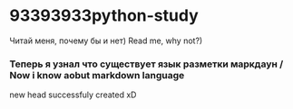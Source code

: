 # 93393933python-study

Читай меня, почему бы и нет)
Read me, why not?)

### Теперь я узнал что существует язык разметки маркдаун / Now i know aobut markdown language
new head successfuly created xD
